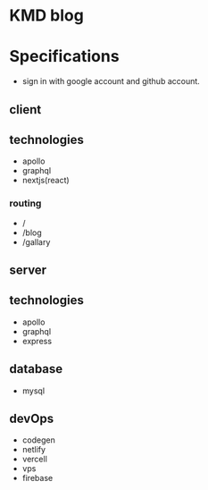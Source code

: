 # KMD blog

# Specifications

- sign in with google account and github account.

## client
## technologies
- apollo
- graphql
- nextjs(react)

### routing
- /
- /blog
- /gallary

## server
## technologies
- apollo
- graphql
- express

## database
- mysql

## devOps
- codegen
- netlify
- vercell
- vps
- firebase